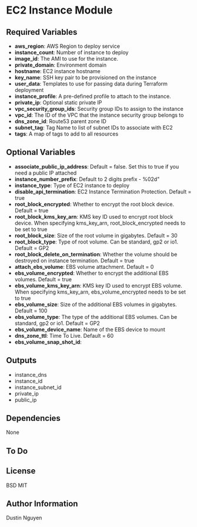 EC2 Instance Module
===================

Required Variables
------------------

- **aws_region**: AWS Region to deploy service
- **instance_count**: Number of instance to deploy
- **image_id**: The AMI to use for the instance.
- **private_domain**: Environment domain
- **hostname**: EC2 instance hostname
- **key_name**: SSH key pair to be provisioned on the instance
- **user_data**: Templates to use for passing data during Terraform deployment
- **instance_profile**: A pre-defined profile to attach to the instance.
- **private_ip**: Optional static private IP
- **vpc_security_group_ids**: Security group IDs to assign to the instance
- **vpc_id**: The ID of the VPC that the instance security group belongs to
- **dns_zone_id**: Route53 parent zone ID
- **subnet_tag**: Tag Name to list of subnet IDs to associate with EC2
- **tags**: A map of tags to add to all resources

Optional Variables
------------------

- **associate_public_ip_address**: Default = false. Set this to true if you need a public IP attached
- **instance_number_prefix**: Default to 2 digits prefix - %02d"
- **instance_type**: Type of EC2 instance to deploy
- **disable_api_termination**: EC2 Instance Termination Protection. Default = true
- **root_block_encrypted**: Whether to encrypt the root block device. Default = true
- **root_block_kms_key_arn**: KMS key ID used to encrypt root block device. When specifying kms_key_arn, root_block_encrypted needs to be set to true
- **root_block_size**: Size of the root volume in gigabytes. Default = 30
- **root_block_type**: Type of root volume. Can be standard, gp2 or io1. Default = GP2
- **root_block_delete_on_termination**: Whether the volume should be destroyed on instance termination. Default = true
- **attach_ebs_volume**: EBS volume attachment. Default = 0
- **ebs_volume_encrypted**: Whether to encrypt the additional EBS volumes. Default = true
- **ebs_volume_kms_key_arn**: KMS key ID used to encrypt EBS volume. When specifying kms_key_arn, ebs_volume_encrypted needs to be set to true
- **ebs_volume_size**: Size of the additional EBS volumes in gigabytes. Default = 100
- **ebs_volume_type**: The type of the additional EBS volumes. Can be standard, gp2 or io1. Default = GP2
- **ebs_volume_device_name**: Name of the EBS device to mount
- **dns_zone_ttl**: Time To Live. Default = 60
- **ebs_volume_snap_shot_id**: 

Outputs
-------

- instance_dns
- instance_id
- instance_subnet_id
- private_ip
- public_ip

Dependencies
------------

None


To Do
-----

License
-------

BSD
MIT

Author Information
------------------

Dustin Nguyen